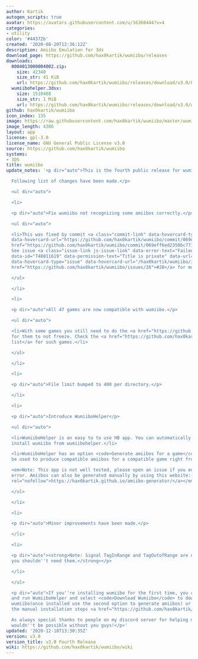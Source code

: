 ```yaml
---
author: Kartik
autogen_scripts: true
avatar: https://avatars.githubusercontent.com/u/16360444?v=4
categories:
- utility
color: '#44372b'
created: '2020-08-20T12:36:12Z'
description: Amiibo Emulation for 3ds
download_page: https://github.com/hax0kartik/wumiibo/releases
downloads:
  0004013000004002.zip:
    size: 42340
    size_str: 41 KiB
    url: https://github.com/hax0kartik/wumiibo/releases/download/v3.0/0004013000004002.zip
  wumiibohelper.3dsx:
    size: 1510488
    size_str: 1 MiB
    url: https://github.com/hax0kartik/wumiibo/releases/download/v3.0/wumiibohelper.3dsx
github: hax0kartik/wumiibo
icon_index: 135
image: https://raw.githubusercontent.com/hax0kartik/wumiibo/master/wumiibohelper/gfx/icon.png
image_length: 4386
layout: app
license: gpl-3.0
license_name: GNU General Public License v3.0
source: https://github.com/hax0kartik/wumiibo
systems:
- 3DS
title: wumiibo
update_notes: '<p dir="auto">This is the fourth public release for wumiibo.<br>

  Following list of changes have been made.</p>

  <ul dir="auto">

  <li>

  <p dir="auto">Fix wumiibo not recognizing some amiibos correctly.</p>

  <ul dir="auto">

  <li>This was fixed by commit <a class="commit-link" data-hovercard-type="commit"
  data-hovercard-url="https://github.com/hax0kartik/wumiibo/commit/069eff6ed2350bc7712aeb6c84d106ce46d148f3/hovercard"
  href="https://github.com/hax0kartik/wumiibo/commit/069eff6ed2350bc7712aeb6c84d106ce46d148f3"><tt>069eff6</tt></a>.
  See issue <a class="issue-link js-issue-link" data-error-text="Failed to load title"
  data-id="748011619" data-permission-text="Title is private" data-url="https://github.com/hax0kartik/wumiibo/issues/28"
  data-hovercard-type="issue" data-hovercard-url="/hax0kartik/wumiibo/issues/28/hovercard"
  href="https://github.com/hax0kartik/wumiibo/issues/28">#28</a> for more details.</li>

  </ul>

  </li>

  <li>

  <p dir="auto">All 47 games are now compatible with wumiibo.</p>

  <ul dir="auto">

  <li>With some games you still need to do the <a href="https://github.com/hax0kartik/wumiibo#workaround-for-games-which-freeze">workaround</a>
  for them to not freeze. Check the <a href="https://github.com/hax0kartik/wumiibo/wiki/Compatibility-List">compatibilty
  list</a> for such games.</li>

  </ul>

  </li>

  <li>

  <p dir="auto">File limit bumped to 400 per directory.</p>

  </li>

  <li>

  <p dir="auto">Introduce WumiiboHelper</p>

  <ul dir="auto">

  <li>WumiiboHelper is an easy to to use HB app. You can automatically download and
  install wumiibo from wumiibohelper.</li>

  <li>WumiiboHelper has an option <code>Generate amiibos for a game</code> which can
  be used to produce compatible amiibos for a compatible game right from your 3ds!<br>

  <em>Note: This app is not well tested, please open an issue if you encounter any
  error. Amiibos can also be generated manually by using this website:- <a href="https://hax0kartik.github.io/amiibo-generator/"
  rel="nofollow">https://hax0kartik.github.io/amiibo-generator/</a></em></li>

  </ul>

  </li>

  <li>

  <p dir="auto">Minor improvements have been made.</p>

  </li>

  <li>

  <p dir="auto"><strong>Note: Signal TagInRange and TagOutofRange are debug features,
  you shouldn''t need them.</strong></p>

  </li>

  </ul>

  <p dir="auto">If you''re installing wumiibo for the first time, you can download
  and run WumiiboHelper and select <code>Download Wumiibo</code> to download and install
  wumiibo(once installed use the second option to generate amiibos) or you can follow
  the manual installation steps <a href="https://github.com/hax0kartik/wumiibo#how-to-use">here</a><br>

  As always special thanks to people on my discord server for helping me test wumiibo,
  wouldn''t be possible without you guys!</p>'
updated: '2020-12-18T13:30:35Z'
version: v3.0
version_title: v3.0 Fourth Release
wiki: https://github.com/hax0kartik/wumiibo/wiki
---
```

